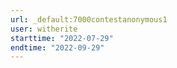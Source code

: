 ```yaml
---
url: _default:7000contestanonymous1
user: witherite
starttime: "2022-07-29"
endtime: "2022-09-29"
---
```

<reserve />